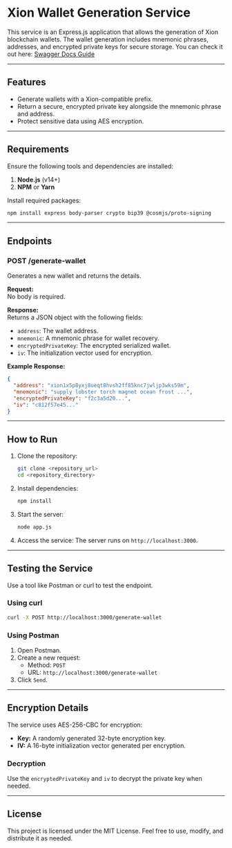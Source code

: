 # Xion Wallet Generation Service

This service is an Express.js application that allows the generation of Xion blockchain wallets. The wallet generation includes mnemonic phrases, addresses, and encrypted private keys for secure storage. You can check it out here: [Swagger Docs Guide](https://xionwallet.onrender.com/docs/)

---

## **Features**
- Generate wallets with a Xion-compatible prefix.
- Return a secure, encrypted private key alongside the mnemonic phrase and address.
- Protect sensitive data using AES encryption.

---

## **Requirements**
Ensure the following tools and dependencies are installed:

1. **Node.js** (v14+)
2. **NPM** or **Yarn**

Install required packages:
```bash
npm install express body-parser crypto bip39 @cosmjs/proto-signing
```

---

## **Endpoints**

### **POST /generate-wallet**
Generates a new wallet and returns the details.

**Request:**  
No body is required.

**Response:**  
Returns a JSON object with the following fields:
- `address`: The wallet address.
- `mnemonic`: A mnemonic phrase for wallet recovery.
- `encryptedPrivateKey`: The encrypted serialized wallet.
- `iv`: The initialization vector used for encryption.

**Example Response:**
```json
{
  "address": "xion1x5p8yxj8ueqt8hvsh2ff85knc7jwljp3wks59m",
  "mnemonic": "supply lobster torch magnet ocean frost ...",
  "encryptedPrivateKey": "f2c3a5d20...",
  "iv": "c812f57e45..."
}
```

---

## **How to Run**

1. Clone the repository:
   ```bash
   git clone <repository_url>
   cd <repository_directory>
   ```

2. Install dependencies:
   ```bash
   npm install
   ```

3. Start the server:
   ```bash
   node app.js
   ```

4. Access the service:
   The server runs on `http://localhost:3000`.

---

## **Testing the Service**
Use a tool like Postman or curl to test the endpoint.

### **Using curl**
```bash
curl -X POST http://localhost:3000/generate-wallet
```

### **Using Postman**
1. Open Postman.
2. Create a new request:
   - Method: `POST`
   - URL: `http://localhost:3000/generate-wallet`
3. Click `Send`.

---

## **Encryption Details**
The service uses AES-256-CBC for encryption:
- **Key:** A randomly generated 32-byte encryption key.
- **IV:** A 16-byte initialization vector generated per encryption.

### **Decryption**
Use the `encryptedPrivateKey` and `iv` to decrypt the private key when needed.

---

## **License**
This project is licensed under the MIT License. Feel free to use, modify, and distribute it as needed.
